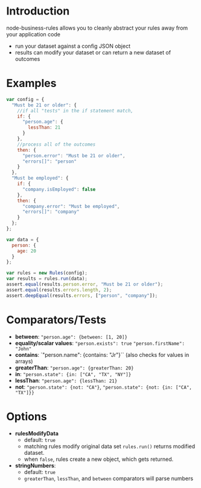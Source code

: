 # Introduction
node-business-rules allows you to cleanly abstract your rules away from your application code
- run your dataset against a config JSON object
- results can modify your dataset or can return a new dataset of outcomes

# Examples
```js
var config = {
  "Must be 21 or older": {
    //if all "tests" in the if statement match,
    if: {
      "person.age": {
        lessThan: 21
      }
    },
    //process all of the outcomes
    then: {
      "person.error": "Must be 21 or older",
      "errors[]": "person"
    }
  },
  "Must be employed": {
    if: {
      "company.isEmployed": false
    },
    then: {
      "company.error": "Must be employed",
      "errors[]": "company"
    }
  };
};

var data = {
  person: {
    age: 20
  }
};

var rules = new Rules(config);
var results = rules.run(data);
assert.equal(results.person.error, "Must be 21 or older");
assert.equal(results.errors.length, 2);
assert.deepEqual(results.errors, ["person", "company"]);
```

# Comparators/Tests
- **between**: `"person.age": {between: [1, 20]}`
- **equality/scalar values**: `"person.exists": true` `"person.firstName": "John"`
- **contains**: `"person.name": {contains: "Jr"}`` (also checks for values in arrays)
- **greaterThan**: `"person.age": {greaterThan: 20}`
- **in**: `"person.state": {in: ["CA", "TX", "NY"]}`
- **lessThan**: `"person.age": {lessThan: 21}`
- **not**: `"person.state": {not: "CA"}`, `"person.state": {not: {in: ["CA", "TX"]}}`

# Options
- **rulesModifyData**
  - default: `true`
  - matching rules modify original data set `rules.run()` returns modified dataset.
  - when `false`, rules create a new object, which gets returned.
- **stringNumbers**:
  - default: `true`
  - `greaterThan`, `lessThan`, and `between` comparators will parse numbers
